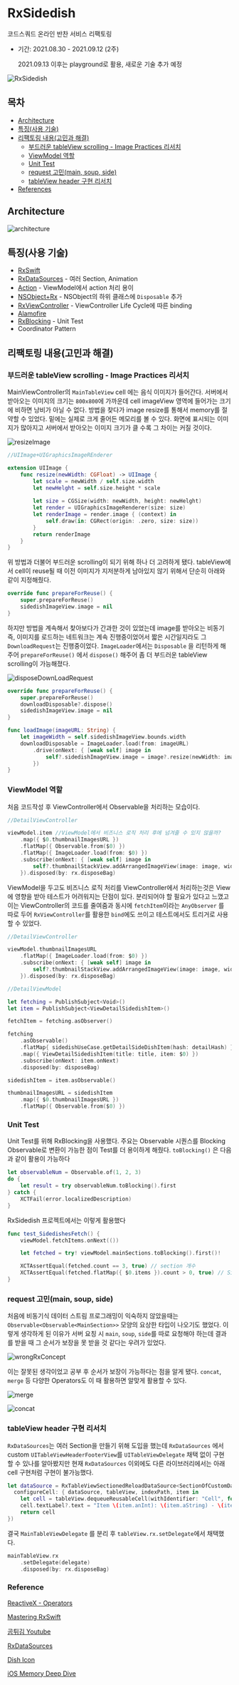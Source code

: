 # RxSidedish

코드스쿼드 온라인 반찬 서비스 리팩토링

- 기간: 2021.08.30 - 2021.09.12 (2주)

    2021.09.13 이후는 playground로 활용, 새로운 기술 추가 예정



![RxSidedish](./images/RxSidedish.gif)





## 목차

- [Architecture](https://github.com/okstring/RxSidedish#architecture)
- [특징(사용 기술)](https://github.com/okstring/RxSidedish#특징사용-기술)
- [리팩토링 내용(고민과 해결)](https://github.com/okstring/RxSidedish#리팩토링-내용고민과-해결)
    - [부드러운 tableView scrolling - Image Practices 리서치](https://github.com/okstring/RxSidedish#부드러운-tableview-scrolling---image-practices-리서치)
    - [ViewModel 역할](https://github.com/okstring/RxSidedish#viewmodel-역할)
    - [Unit Test](https://github.com/okstring/RxSidedish#unit-test)
    - [request 고민(main, soup, side)](https://github.com/okstring/RxSidedish#request-고민main-soup-side)
    - [tableView header 구현 리서치](https://github.com/okstring/RxSidedish#tableview-header-구현-리서치)
- [References](https://github.com/okstring/RxSidedish#reference)



## Architecture

![architecture](./images/architecture.png)



## 특징(사용 기술)

- [RxSwift](https://github.com/ReactiveX/RxSwift)
- [RxDataSources](https://github.com/RxSwiftCommunity/RxDataSources) - 여러 Section, Animation
- [Action](https://github.com/RxSwiftCommunity/Action) - ViewModel에서 action 처리 용이
- [NSObject+Rx]() - NSObject의 하위 클래스에 `Disposable` 추가
- [RxViewController](https://github.com/devxoul/RxViewController) - ViewController Life Cycle에 따른 binding
- [Alamofire](https://github.com/Alamofire/Alamofire)
- [RxBlocking](https://github.com/ReactiveX/RxSwift/tree/main/RxBlocking) - Unit Test
- Coordinator Pattern



## 리팩토링 내용(고민과 해결)



### 부드러운 tableView scrolling - Image Practices 리서치

MainViewController의 `MainTableView` cell 에는 음식 이미지가 들어간다. 서버에서 받아오는 이미지의 크기는 `800x800`에 가까운데 cell imageView 영역에 들어가는 크기에 비하면 낭비가 아닐 수 없다. 방법을 찾다가 image resize를 통해서 memory를 절약할 수 있었다. 밑에는 실제로 크게 줄어든 메모리를 볼 수 있다. 화면에 표시되는 이미지가 많아지고 서버에서 받아오는 이미지 크기가 클 수록 그 차이는 커질 것이다.



![resizeImage](./images/resizeImage.png)



```swift
//UIImage+UIGraphicsImageREnderer

extension UIImage {
    func resize(newWidth: CGFloat) -> UIImage {
        let scale = newWidth / self.size.width
        let newHelght = self.size.height * scale
        
        let size = CGSize(width: newWidth, height: newHelght)
        let render = UIGraphicsImageRenderer(size: size)
        let renderImage = render.image { (context) in
            self.draw(in: CGRect(origin: .zero, size: size))
        }
        return renderImage
    }
}
```



위 방법과 더불어 부드러운 scrolling이 되기 위해 하나 더 고려하게 됐다. tableView에서 cell이 reuse될 때 이전 이미지가 지저분하게 남아있지 않기 위해서 단순히 아래와 같이 지정해줬다.

```swift
override func prepareForReuse() {
    super.prepareForReuse()
    sidedishImageView.image = nil
}
```



하지만 방법을 계속해서 찾아보다가 간과한 것이 있었는데 image를 받아오는 비동기 즉, 이미지를 로드하는 네트워크는 계속 진행중이었어서 짧은 시간일지라도 그 `DownloadRequest`는 진행중이었다. `ImageLoader`에서는 `Disposable` 을 리턴하게 해주어 `prepareForReuse()` 에서 `dispose()` 해주어 좀 더 부드러운 tableView scrolling이 가능해졌다.



![disposeDownLoadRequest](./images/disposeDownLoadRequest.png)



```swift
override func prepareForReuse() {
    super.prepareForReuse()
    downloadDisposable?.dispose()
    sidedishImageView.image = nil
}

func loadImage(imageURL: String) {
    let imageWidth = self.sidedishImageView.bounds.width
    downloadDisposable = ImageLoader.load(from: imageURL)
        .drive(onNext: { [weak self] image in
            self?.sidedishImageView.image = image?.resize(newWidth: imageWidth)
        })
}
```



### ViewModel 역할



처음 코드작성 후 ViewController에서 Observable을 처리하는 모습이다. 

```swift
//DetailViewController

viewModel.item //ViewModel에서 비즈니스 로직 처리 후에 넘겨줄 수 있지 않을까?
    .map({ $0.thumbnailImagesURL })
    .flatMap({ Observable.from($0) })
    .flatMap({ ImageLoader.load(from: $0) })
    .subscribe(onNext: { [weak self] image in
        self?.thumbnailStackView.addArrangedImageView(image: image, width: self?.view.bounds.width)
    }).disposed(by: rx.disposeBag)
```

ViewModel을 두고도 비즈니스 로직 처리를 ViewController에서 처리하는것은 View에 영향을 받아 테스트가 어려워지는 단점이 있다. 분리되어야 할 필요가 있다고 느꼈고 이는 ViewController의 코드를 줄여줌과 동시에 `fetchItem`이라는 `AnyObserver` 를 따로 두어 `RxViewController`를 활용한 `bind`에도 쓰이고 테스트에서도 트리거로 사용할 수 있었다.

```swift
//DetailViewController

viewModel.thumbnailImagesURL
    .flatMap({ ImageLoader.load(from: $0) })
    .subscribe(onNext: { [weak self] image in
        self?.thumbnailStackView.addArrangedImageView(image: image, width: self?.view.bounds.width)
    }).disposed(by: rx.disposeBag)
```

```swift
//DetailViewModel

let fetching = PublishSubject<Void>()
let item = PublishSubject<ViewDetailSidedishItem>()

fetchItem = fetching.asObserver()

fetching
    .asObservable()
    .flatMap{ sidedishUseCase.getDetailSideDishItem(hash: detailHash) }
    .map({ ViewDetailSidedishItem(title: title, item: $0) })
    .subscribe(onNext: item.onNext)
    .disposed(by: disposeBag)

sidedishItem = item.asObservable()

thumbnailImagesURL = sidedishItem
    .map({ $0.thumbnailImagesURL })
    .flatMap({ Observable.from($0) })
```



### Unit Test

Unit Test를 위해 RxBlocking을 사용했다. 주요는 Observable 시퀀스를 Blocking Observable로 변환이 가능한 점이 Test를 더 용이하게 해줬다. `toBlocking()` 은 다음과 같이 활용이 가능하다

```swift
let observableNum = Observable.of(1, 2, 3)
do {
    let result = try observableNum.toBlocking().first
} catch {
    XCTFail(error.localizedDescription)
}
```



RxSidedish 프로젝트에서는 이렇게 활용했다

```swift
func test_SidedishesFetch() {
    viewModel.fetchItems.onNext(())

    let fetched = try! viewModel.mainSections.toBlocking().first()!

    XCTAssertEqual(fetched.count == 3, true) // section 개수
    XCTAssertEqual(fetched.flatMap({ $0.items }).count > 0, true) // SidedishItem이 하나 이상 있는지
}
```



### request 고민(main, soup, side)

처음에 비동기식 데이터 스트림 프로그래밍이 익숙하지 않았을때는 `Observable<Observable<MainSection>>` 모양의 요상한 타입이 나오기도 했었다. 이렇게 생각하게 된 이유가 서버 요칭 시 `main`, `soup`, `side`를 따로 요청해야 하는데 결과를 받을 때 그 순서가 보장을 못 받을 것 같다는 우려가 있었다.



![wrongRxConcept](./images/wrongRxConcept.png)



이는 잘못된 생각이었고 공부 후 순서가 보장이 가능하다는 점을 알게 됐다. `concat`, `merge` 등 다양한 Operators도 이 때 활용하면 알맞게 활용할 수 있다.

![merge](./images/merge.png)

![concat](./images/concat.png)



### tableView header 구현 리서치

`RxDataSources`는 여러 Section을 만들기 위해 도입을 했는데 `RxDataSources` 에서 custom `UITableViewHeaderFooterView`를 `UITableViewDelegate` 채택 없이 구현 할 수 있나를 알아봤지만 현재 `RxDataSources` 이외에도 다른 라이브러리에서는 아래 cell 구현처럼 구현이 불가능했다.

```swift
let dataSource = RxTableViewSectionedReloadDataSource<SectionOfCustomData>(
  configureCell: { dataSource, tableView, indexPath, item in
    let cell = tableView.dequeueReusableCell(withIdentifier: "Cell", for: indexPath)
    cell.textLabel?.text = "Item \(item.anInt): \(item.aString) - \(item.aCGPoint.x):\(item.aCGPoint.y)"
    return cell
})
```

결국 `MainTableViewDelegate` 를 분리 후 `tableView.rx.setDelegate`에서 채택했다.

```swift
mainTableView.rx
    .setDelegate(delegate)
    .disposed(by: rx.disposeBag)
```





### Reference

[ReactiveX - Operators](http://reactivex.io/documentation/operators.html)

[Mastering RxSwift](https://www.youtube.com/playlist?list=PLziSvys01Oek7ANk4rzOYobnUU_FTu5ns)

[곰튀김 Youtube](https://www.youtube.com/channel/UCsrPur3UrxuwGmT1Jq6tkQw)

[RxDataSources](https://github.com/RxSwiftCommunity/RxDataSources)

[Dish Icon](https://www.flaticon.com/authors/monkik)

[iOS Memory Deep Dive](https://developer.apple.com/videos/play/wwdc2018/416/)